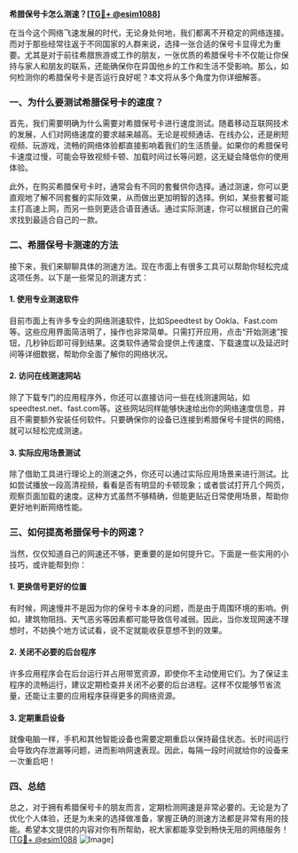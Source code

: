 **希腊保号卡怎么测速？[[TG💪+ @esim1088](https://t.me/s/esim1088)]**

在当今这个网络飞速发展的时代，无论身处何地，我们都离不开稳定的网络连接。而对于那些经常往返于不同国家的人群来说，选择一张合适的保号卡显得尤为重要。尤其是对于前往希腊旅游或工作的朋友，一张优质的希腊保号卡不仅能让你保持与家人和朋友的联系，还能确保你在异国他乡的工作和生活不受影响。那么，如何检测你的希腊保号卡是否运行良好呢？本文将从多个角度为你详细解答。

### 一、为什么要测试希腊保号卡的速度？

首先，我们需要明确为什么需要对希腊保号卡进行速度测试。随着移动互联网技术的发展，人们对网络速度的要求越来越高。无论是视频通话、在线办公，还是刷短视频、玩游戏，流畅的网络体验都直接影响着我们的生活质量。如果你的希腊保号卡速度过慢，可能会导致视频卡顿、加载时间过长等问题，这无疑会降低你的使用体验。

此外，在购买希腊保号卡时，通常会有不同的套餐供你选择。通过测速，你可以更直观地了解不同套餐的实际效果，从而做出更加明智的选择。例如，某些套餐可能主打高速上网，而另一些则更适合语音通话。通过实际测速，你可以根据自己的需求找到最适合自己的一款。

### 二、希腊保号卡测速的方法

接下来，我们来聊聊具体的测速方法。现在市面上有很多工具可以帮助你轻松完成这项任务。以下是一些常见的测速方式：

#### 1. 使用专业测速软件

目前市面上有许多专业的网络测速软件，比如Speedtest by Ookla、Fast.com等。这些应用界面简洁明了，操作也非常简单。只需打开应用，点击“开始测速”按钮，几秒钟后即可得到结果。这类软件通常会提供上传速度、下载速度以及延迟时间等详细数据，帮助你全面了解你的网络状况。

#### 2. 访问在线测速网站

除了下载专门的应用程序外，你还可以直接访问一些在线测速网站，如speedtest.net、fast.com等。这些网站同样能够快速给出你的网络速度信息，并且不需要额外安装任何软件。只要确保你的设备已连接到希腊保号卡提供的网络，就可以轻松完成测速。

#### 3. 实际应用场景测试

除了借助工具进行理论上的测速之外，你还可以通过实际应用场景来进行测试。比如尝试播放一段高清视频，看看是否有明显的卡顿现象；或者尝试打开几个网页，观察页面加载的速度。这种方式虽然不够精确，但能更贴近日常使用场景，帮助你更好地判断网络性能。

### 三、如何提高希腊保号卡的网速？

当然，仅仅知道自己的网速还不够，更重要的是如何提升它。下面是一些实用的小技巧，或许能帮到你：

#### 1. 更换信号更好的位置

有时候，网速慢并不是因为你的保号卡本身的问题，而是由于周围环境的影响。例如，建筑物阻挡、天气恶劣等因素都可能导致信号减弱。因此，当你发现网速不理想时，不妨换个地方试试看，说不定就能收获意想不到的效果。

#### 2. 关闭不必要的后台程序

许多应用程序会在后台运行并占用带宽资源，即使你不主动使用它们。为了保证主程序的流畅运行，建议定期检查并关闭不必要的后台进程。这样不仅能够节省流量，还能让主要的应用程序获得更多的网络资源。

#### 3. 定期重启设备

就像电脑一样，手机和其他智能设备也需要定期重启以保持最佳状态。长时间运行会导致内存泄漏等问题，进而影响网速表现。因此，每隔一段时间就给你的设备来一次重启吧！

### 四、总结

总之，对于拥有希腊保号卡的朋友而言，定期检测网速是非常必要的。无论是为了优化个人体验，还是为未来的选择做准备，掌握正确的测速方法都是非常有用的技能。希望本文提供的内容对你有所帮助，祝大家都能享受到畅快无阻的网络服务！[[TG💪+ @esim1088](https://t.me/s/esim1088) ![Image](https://i.postimg.cc/4NQfJmqS/Snipaste-2025-05-13-00-14-12.png)]